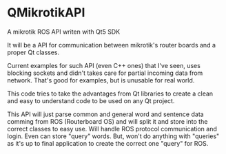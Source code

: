 # QMikrotikAPI
A mikrotik ROS API writen with Qt5 SDK

It will be a API for communication between mikrotik's router boards and a proper Qt classes.

Current examples for such API (even C++ ones) that I've seen, uses blocking sockets and didn't takes care for
partial incoming data from network.
That's good for examples, but is unusable for real world.

This code tries to take the advantages from Qt libraries to create a clean and easy to understand code to be used
on any Qt project.

This API will just parse common and general word and sentence data comming from ROS (Routerboard OS) and will split it
and store into the correct classes to easy use. Will handle ROS protocol communication and login.
Even can store "query" words. But, won't do anything with "queries" as it's up to final application to create
the correct one "query" for ROS.
